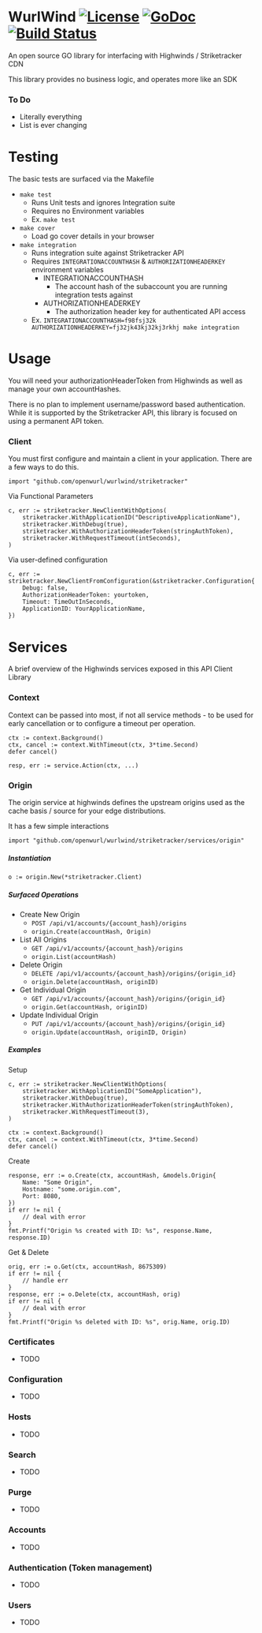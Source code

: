 # WurlWind [![License](https://img.shields.io/:license-apache-blue.svg)](https://opensource.org/licenses/Apache-2.0) [![GoDoc](https://godoc.org/github.com/openwurl/wurlwind/striketracker?status.svg)](https://godoc.org/github.com/openwurl/wurlwind/striketracker) [![Build Status](https://travis-ci.org/openwurl/wurlwind.svg?branch=master)](https://travis-ci.org/openwurl/wurlwind)

An open source GO library for interfacing with Highwinds / Striketracker CDN

This library provides no business logic, and operates more like an SDK

### To Do
* Literally everything
* List is ever changing

# Testing
The basic tests are surfaced via the Makefile

* `make test`
  * Runs Unit tests and ignores Integration suite
  * Requires no Environment variables
  * Ex. `make test`
* `make cover`
  * Load go cover details in your browser
* `make integration`
  * Runs integration suite against Striketracker API
  * Requires `INTEGRATIONACCOUNTHASH` & `AUTHORIZATIONHEADERKEY` environment variables
    * INTEGRATIONACCOUNTHASH
      * The account hash of the subaccount you are running integration tests against
    * AUTHORIZATIONHEADERKEY
      * The authorization header key for authenticated API access
  * Ex. `INTEGRATIONACCOUNTHASH=f98fsj32k AUTHORIZATIONHEADERKEY=fj32jk43kj32kj3rkhj make integration`

# Usage
You will need your authorizationHeaderToken from Highwinds as well as manage your own accountHashes.

There is no plan to implement username/password based authentication. While it is supported by the Striketracker API, this library is focused on using a permanent API token.

### Client
You must first configure and maintain a client in your application. There are a few ways to do this.

`import "github.com/openwurl/wurlwind/striketracker"`

Via Functional Parameters
```
c, err := striketracker.NewClientWithOptions(
    striketracker.WithApplicationID("DescriptiveApplicationName"),
    striketracker.WithDebug(true),
    striketracker.WithAuthorizationHeaderToken(stringAuthToken),
    striketracker.WithRequestTimeout(intSeconds),
)
```

Via user-defined configuration
```
c, err := striketracker.NewClientFromConfiguration(&striketracker.Configuration{
	Debug: false,
	AuthorizationHeaderToken: yourtoken,
	Timeout: TimeOutInSeconds,
	ApplicationID: YourApplicationName,
})
```

# Services
A brief overview of the Highwinds services exposed in this API Client Library

### Context
Context can be passed into most, if not all service methods - to be used for early cancellation or to configure a timeout per operation.

```
ctx := context.Background()
ctx, cancel := context.WithTimeout(ctx, 3*time.Second)
defer cancel()

resp, err := service.Action(ctx, ...)
```

### Origin
The origin service at highwinds defines the upstream origins used as the cache basis / source for your edge distributions.

It has a few simple interactions

`import "github.com/openwurl/wurlwind/striketracker/services/origin"`

##### Instantiation
```
o := origin.New(*striketracker.Client)
```

##### Surfaced Operations
* Create New Origin
  * `POST /api/v1/accounts/{account_hash}/origins`
  * `origin.Create(accountHash, Origin)`
* List All Origins
  * `GET /api/v1/accounts/{account_hash}/origins`
  * `origin.List(accountHash)`
* Delete Origin
  * `DELETE /api/v1/accounts/{account_hash}/origins/{origin_id}`
  * `origin.Delete(accountHash, originID)`
* Get Individual Origin
  * `GET /api/v1/accounts/{account_hash}/origins/{origin_id}`
  * `origin.Get(accountHash, originID)`
* Update Individual Origin
  * `PUT /api/v1/accounts/{account_hash}/origins/{origin_id}`
  * `origin.Update(accountHash, originID, Origin)`

##### Examples
Setup
```
c, err := striketracker.NewClientWithOptions(
    striketracker.WithApplicationID("SomeApplication"),
    striketracker.WithDebug(true),
    striketracker.WithAuthorizationHeaderToken(stringAuthToken),
    striketracker.WithRequestTimeout(3),
)

ctx := context.Background()
ctx, cancel := context.WithTimeout(ctx, 3*time.Second)
defer cancel()
```

Create
```
response, err := o.Create(ctx, accountHash, &models.Origin{
    Name: "Some Origin",
    Hostname: "some.origin.com",
    Port: 8080,
})
if err != nil {
    // deal with error
}
fmt.Printf("Origin %s created with ID: %s", response.Name, response.ID)
```

Get & Delete
```
orig, err := o.Get(ctx, accountHash, 8675309)
if err != nil {
    // handle err
}
response, err := o.Delete(ctx, accountHash, orig)
if err != nil {
    // deal with error
}
fmt.Printf("Origin %s deleted with ID: %s", orig.Name, orig.ID)
```

### Certificates
* TODO

### Configuration
* TODO

### Hosts
* TODO

### Search
* TODO

### Purge
* TODO

### Accounts
* TODO

### Authentication (Token management)
* TODO

### Users
* TODO